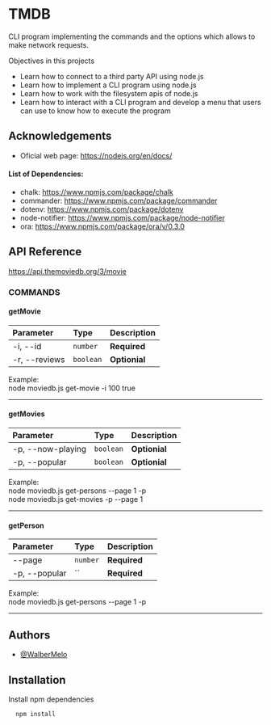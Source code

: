 
# TMDB

CLI program implementing the commands and the options which allows to make network requests.

Objectives in this projects
- Learn how to connect to a third party API using node.js
- Learn how to implement a CLI program using node.js
- Learn how to work with the filesystem apis of node.js
- Learn how to interact with a CLI program and develop a menu that users can
  use to know how to execute the program


## Acknowledgements

- Oficial web page: https://nodejs.org/en/docs/

#### List of Dependencies:  
- chalk: https://www.npmjs.com/package/chalk
- commander: https://www.npmjs.com/package/commander
- dotenv: https://www.npmjs.com/package/dotenv
- node-notifier: https://www.npmjs.com/package/node-notifier
- ora: https://www.npmjs.com/package/ora/v/0.3.0
 

## API Reference


https://api.themoviedb.org/3/movie

### COMMANDS
#### getMovie
| Parameter | Type     | Description                       |
| :-------- | :------- | :-------------------------------- |
| -i, --id <n> | `number` | **Required**|
| -r, --reviews| `boolean` | **Optionial**|

Example: \
node moviedb.js get-movie -i 100 true

---

#### getMovies
| Parameter | Type     | Description                       |
| :-------- | :------- | :-------------------------------- |
| -p, --now-playing| `boolean` | **Optionial**|
| -p, --popular| `boolean` | **Optionial**|

Example: \
node moviedb.js get-persons --page 1 -p \
node moviedb.js get-movies -p --page 1

---

#### getPerson
| Parameter | Type     | Description                       |
| :-------- | :------- | :-------------------------------- |
| --page    | `number` | **Required**|
| -p, --popular    | `` | **Required**|

Example: \
node moviedb.js get-persons --page 1 -p

---


## Authors

- [@WalberMelo](https://github.com/WalberMelo)


## Installation

Install npm dependencies

```bash
  npm install
```
    
